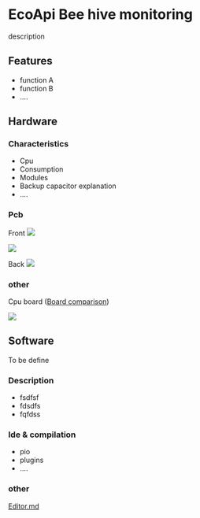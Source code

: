 # EcoApi Bee hive monitoring

description

## Features

- function A
- function B
- ....

## Hardware

### Characteristics

- Cpu
- Consumption
- Modules
- Backup capacitor explanation
- ....

### Pcb

Front
[![](https://github.com/rvaast/EcoApi_BeeHiveMonitoring/blob/main/Hardware/images/EcoApi_pcb1.jpg?raw=true)](https://github.com/rvaast/EcoApi_BeeHiveMonitoring/blob/main/Hardware/images/EcoApi_pcb1.jpg?raw=true)

[![](https://github.com/rvaast/EcoApi_BeeHiveMonitoring/blob/main/Hardware/images/EcoApi_pcb2.jpg?raw=true)](https://github.com/rvaast/EcoApi_BeeHiveMonitoring/blob/main/Hardware/images/EcoApi_pcb2.jpg?raw=true)

Back
[![](https://github.com/rvaast/EcoApi_BeeHiveMonitoring/blob/main/Hardware/images/EcoApi_pcb3.jpg?raw=true)](https://github.com/rvaast/EcoApi_BeeHiveMonitoring/blob/main/Hardware/images/EcoApi_pcb3.jpg?raw=true)

### other

Cpu board ([Board comparison](https://hackaday.com/2021/01/20/blue-pill-vs-black-pill-transitioning-from-stm32f103-to-stm32f411/ "Board comparison"))

[![](https://github.com/rvaast/EcoApi_BeeHiveMonitoring/blob/main/Hardware/images/stm32_blue_black_pill_top.jpg?raw=true)](https://github.com/rvaast/EcoApi_BeeHiveMonitoring/blob/main/Hardware/images/stm32_blue_black_pill_top.jpg?raw=true)


## Software

To be define

### Description

- fsdfsf
- fdsdfs
- fqfdss

### Ide & compilation

- pio
- plugins
- ....

### other 
[Editor.md](https://pandao.github.io/editor.md/en.html "Editor.md")
